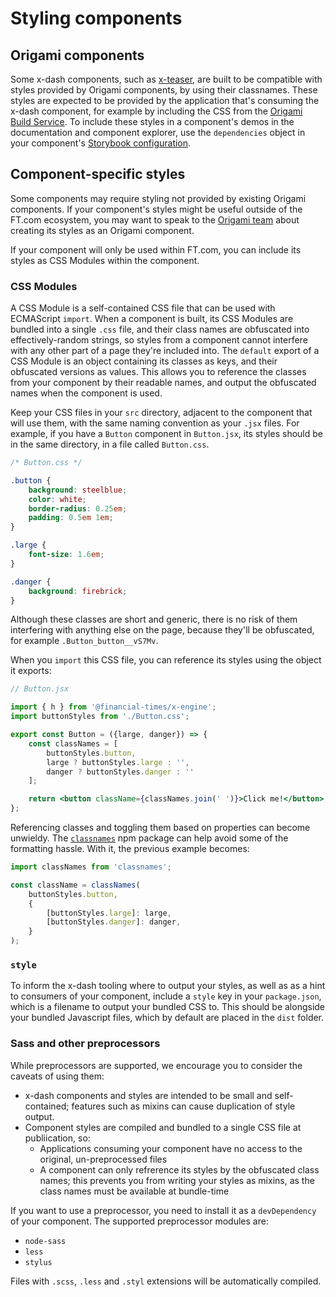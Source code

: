 # Styling components

## Origami components

Some x-dash components, such as [x-teaser](/components/x-teaser/readme.md), are built to be compatible with styles provided by Origami components, by using their classnames. These styles are expected to be provided by the application that's consuming the x-dash component, for example by including the CSS from the [Origami Build Service](https://www.ft.com/__origami/service/build/v2/). To include these styles in a component's demos in the documentation and component explorer, use the `dependencies` object in your component's [Storybook configuration](/docs/components/stories).

## Component-specific styles

Some components may require styling not provided by existing Origami components. If your component's styles might be useful outside of the FT.com ecosystem, you may want to speak to the [Origami team](http://origami.ft.com/) about creating its styles as an Origami component.

If your component will only be used within FT.com, you can include its styles as CSS Modules within the component.

### CSS Modules

A CSS Module is a self-contained CSS file that can be used with ECMAScript `import`. When a component is built, its CSS Modules are bundled into a single `.css` file, and their class names are obfuscated into effectively-random strings, so styles from a component cannot interfere with any other part of a page they're included into. The `default` export of a CSS Module is an object containing its classes as keys, and their obfuscated versions as values. This allows you to reference the classes from your component by their readable names, and output the obfuscated names when the component is used.

Keep your CSS files in your `src` directory, adjacent to the component that will use them, with the same naming convention as your `.jsx` files. For example, if you have a `Button` component in `Button.jsx`, its styles should be in the same directory, in a file called `Button.css`.

```css
/* Button.css */

.button {
	background: steelblue;
	color: white;
	border-radius: 0.25em;
	padding: 0.5em 1em;
}

.large {
	font-size: 1.6em;
}

.danger {
	background: firebrick;
}
```

Although these classes are short and generic, there is no risk of them interfering with anything else on the page, because they'll be obfuscated, for example `.Button_button__vS7Mv`.

When you `import` this CSS file, you can reference its styles using the object it exports:

```jsx
// Button.jsx

import { h } from '@financial-times/x-engine';
import buttonStyles from './Button.css';

export const Button = ({large, danger}) => {
	const classNames = [
		buttonStyles.button,
		large ? buttonStyles.large : '',
		danger ? buttonStyles.danger : ''
	];

	return <button className={classNames.join(' ')}>Click me!</button>;
};
```

Referencing classes and toggling them based on properties can become unwieldy. The [`classnames`](https://npmjs.org/package/classnames) npm package can help avoid some of the formatting hassle. With it, the previous example becomes:

```jsx
import classNames from 'classnames';

const className = classNames(
	buttonStyles.button,
	{
		[buttonStyles.large]: large,
		[buttonStyles.danger]: danger,
	}
);
```

### `style`

To inform the x-dash tooling where to output your styles, as well as as a hint to consumers of your component, include a `style` key in your `package.json`, which is a filename to output your bundled CSS to. This should be alongside your bundled Javascript files, which by default are placed in the `dist` folder.

### Sass and other preprocessors

While preprocessors are supported, we encourage you to consider the caveats of using them:

- x-dash components and styles are intended to be small and self-contained; features such as mixins can cause duplication of style output.
- Component styles are compiled and bundled to a single CSS file at publiication, so:
	- Applications consuming your component have no access to the original, un-preprocessed files
	- A component can only refrerence its styles by the obfuscated class names; this prevents you from writing your styles as mixins, as the class names must be available at bundle-time

If you want to use a preprocessor, you need to install it as a `devDependency` of your component. The supported preprocessor modules are:

- `node-sass`
- `less`
- `stylus`

Files with `.scss`, `.less` and `.styl` extensions will be automatically compiled.
